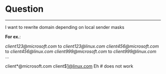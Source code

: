 # Question
***
I want to rewrite domain depending on local sender masks

**For ex.**:

_client123@microsoft.com_ to _client123@linux.com_ 
_client456@microsoft.com_ to _client456@linux.com_ 
_client999@microsoft.com_ to _client999@linux.com_
...


 client*@microsoft.com client$1@linux.com  Eh   # does not work